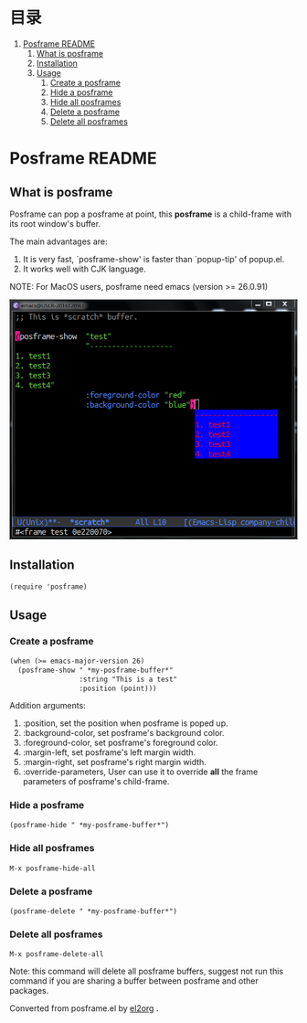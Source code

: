
# &#30446;&#24405;

1.  [Posframe README](#org722523d)
    1.  [What is posframe](#orgba000d1)
    2.  [Installation](#org2f1ad23)
    3.  [Usage](#org402dda2)
        1.  [Create a posframe](#orgc58b1f3)
        2.  [Hide a posframe](#orga881d72)
        3.  [Hide all posframes](#org9b18b4b)
        4.  [Delete a posframe](#org47ca9d2)
        5.  [Delete all posframes](#org7d88d0f)


<a id="org722523d"></a>

# Posframe README


<a id="orgba000d1"></a>

## What is posframe

Posframe can pop a posframe at point, this **posframe** is a
child-frame with its root window's buffer.

The main advantages are:

1.  It is very fast, \`posframe-show' is faster than \`popup-tip'
    of popup.el.
2.  It works well with CJK language.

NOTE: For MacOS users, posframe need emacs (version >= 26.0.91)

![img](./snapshots/posframe-1.png)


<a id="org2f1ad23"></a>

## Installation

    (require 'posframe)


<a id="org402dda2"></a>

## Usage


<a id="orgc58b1f3"></a>

### Create a posframe

    (when (>= emacs-major-version 26)
      (posframe-show " *my-posframe-buffer*"
                     :string "This is a test"
                     :position (point)))

Addition arguments:

1.  :position, set the position when posframe is poped up.
2.  :background-color, set posframe's background color.
3.  :foreground-color, set posframe's foreground color.
4.  :margin-left, set posframe's left margin width.
5.  :margin-right, set posframe's right margin width.
6.  :override-parameters, User can use it to override
    **all** the frame parameters of posframe's child-frame.


<a id="orga881d72"></a>

### Hide a posframe

    (posframe-hide " *my-posframe-buffer*")


<a id="org9b18b4b"></a>

### Hide all posframes

    M-x posframe-hide-all


<a id="org47ca9d2"></a>

### Delete a posframe

    (posframe-delete " *my-posframe-buffer*")


<a id="org7d88d0f"></a>

### Delete all posframes

    M-x posframe-delete-all

Note: this command will delete all posframe buffers,
suggest not run this command if you are sharing a buffer
between posframe and other packages.



Converted from posframe.el by [el2org](https://github.com/tumashu/el2org) .